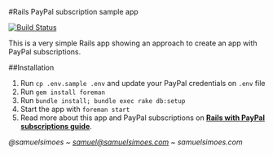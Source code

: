 #Rails PayPal subscription sample app

[![Build Status](https://semaphoreapp.com/api/v1/projects/2c68eb02-dccd-4080-bef0-d68649b7d447/265905/badge.png)](https://semaphoreapp.com/samuelsimoes/rails-paypal-subscriptions-sample)

This is a very simple Rails app showing an approach to create an app with PayPal subscriptions.

##Installation

1. Run `cp .env.sample .env` and update your PayPal credentials on `.env` file
2. Run `gem install foreman`
3. Run `bundle install; bundle exec rake db:setup`
4. Start the app with `foreman start`
5. Read more about this app and PayPal subscriptions on **[Rails with PayPal subscriptions guide](http://blog.samuelsimoes.com/rails/2014/11/01/part-1-rails-with-paypal-subscription-guide.html)**.

_@samuelsimoes ~ samuel@samuelsimoes.com ~ samuelsimoes.com_
